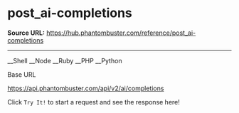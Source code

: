 # post_ai-completions

**Source URL:** https://hub.phantombuster.com/reference/post_ai-completions

---

__Shell __Node __Ruby __PHP __Python

Base URL

https://api.phantombuster.com/api/v2/ai/completions

Click `Try It!` to start a request and see the response here!